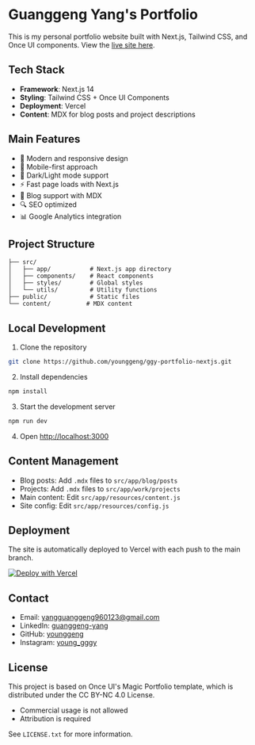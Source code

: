 # **Guanggeng Yang's Portfolio**

This is my personal portfolio website built with Next.js, Tailwind CSS, and Once UI components. View the [live site here](https://guanggeng-website.web.app).

## **Tech Stack**

- **Framework**: Next.js 14
- **Styling**: Tailwind CSS + Once UI Components
- **Deployment**: Vercel
- **Content**: MDX for blog posts and project descriptions

## **Main Features**

- 🎨 Modern and responsive design
- 📱 Mobile-first approach
- 🌙 Dark/Light mode support
- ⚡️ Fast page loads with Next.js
- 📝 Blog support with MDX
- 🔍 SEO optimized
- 📊 Google Analytics integration

## **Project Structure**

```
├── src/
│   ├── app/           # Next.js app directory
│   ├── components/    # React components
│   ├── styles/        # Global styles
│   └── utils/         # Utility functions
├── public/            # Static files
└── content/          # MDX content
```

## **Local Development**

1. Clone the repository
```bash
git clone https://github.com/younggeng/ggy-portfolio-nextjs.git
```

2. Install dependencies
```bash
npm install
```

3. Start the development server
```bash
npm run dev
```

4. Open [http://localhost:3000](http://localhost:3000)

## **Content Management**

- Blog posts: Add `.mdx` files to `src/app/blog/posts`
- Projects: Add `.mdx` files to `src/app/work/projects`
- Main content: Edit `src/app/resources/content.js`
- Site config: Edit `src/app/resources/config.js`

## **Deployment**

The site is automatically deployed to Vercel with each push to the main branch.

[![Deploy with Vercel](https://vercel.com/button)](https://vercel.com/new/clone?repository-url=https%3A%2F%2Fgithub.com%2Fyounggeng%2Fggy-portfolio-nextjs)

## **Contact**

- Email: [yangguanggeng960123@gmail.com](mailto:yangguanggeng960123@gmail.com)
- LinkedIn: [guanggeng-yang](https://www.linkedin.com/in/guanggeng-yang)
- GitHub: [younggeng](https://github.com/younggeng)
- Instagram: [young_gggy](https://www.instagram.com/young_gggy)

## **License**

This project is based on Once UI's Magic Portfolio template, which is distributed under the CC BY-NC 4.0 License.
- Commercial usage is not allowed
- Attribution is required

See `LICENSE.txt` for more information.